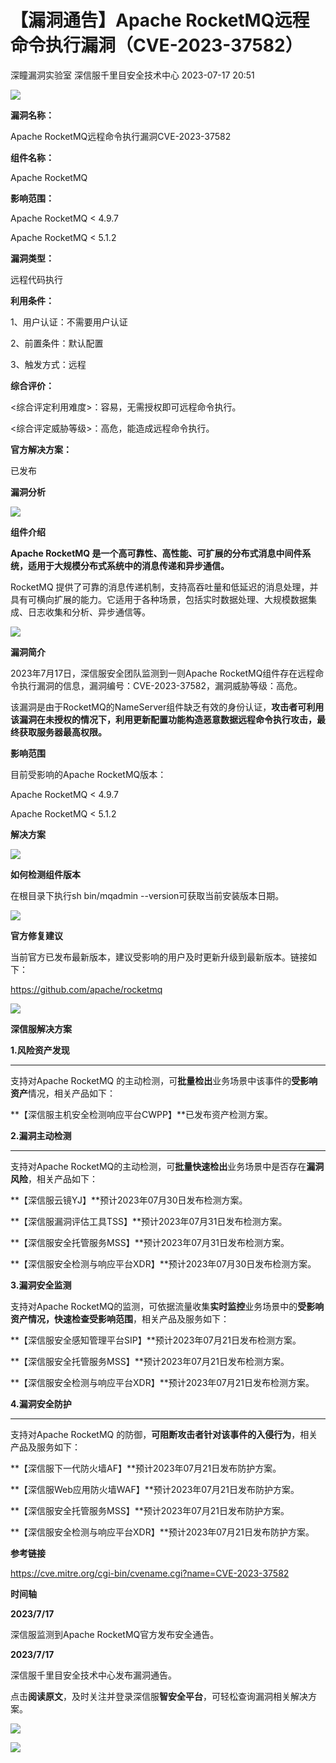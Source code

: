 #  【漏洞通告】Apache RocketMQ远程命令执行漏洞（CVE-2023-37582）   
深瞳漏洞实验室  深信服千里目安全技术中心   2023-07-17 20:51  
  
![](https://mmbiz.qpic.cn/mmbiz_gif/w8NHw6tcQ5x36xaDtRvFaUfx4y4vUoNQiaGxM0riaAkn0xSOr30SVepHM5sG6BTAN2Dbw41QbajOdW43JvgZhQCA/640?wx_fmt=gif "")  
  
**漏洞名称：**  
  
Apache RocketMQ远程命令执行漏洞CVE-2023-37582  
  
**组件名称：**  
  
Apache RocketMQ  
  
**影响范围：**  
  
Apache RocketMQ < 4.9.7  
  
Apache RocketMQ < 5.1.2  
  
**漏洞类型：**  
  
远程代码执行  
  
**利用条件：**  
  
1、用户认证：不需要用户认证  
  
2、前置条件：默认配置  
  
3、触发方式：远程  
  
**综合评价：**  
  
<综合评定利用难度>：容易，无需授权即可远程命令执行。  
  
<综合评定威胁等级>：高危，能造成远程命令执行。  
  
**官方解决方案：**  
  
已发布  
  
  
  
  
**漏洞分析**  
  
![](https://mmbiz.qpic.cn/mmbiz_gif/w8NHw6tcQ5x36xaDtRvFaUfx4y4vUoNQsZnJTo4YxBon9icQRicL1UT1cENyb0iavdzUAeJhDroBrTkAevrEG5ialw/640?wx_fmt=gif "")  
  
**组件介绍**  
  
**Apache RocketMQ 是一个高可靠性、高性能、可扩展的分布式消息中间件系统，适用于大规模分布式系统中的消息传递和异步通信。**  
  
  
RocketMQ 提供了可靠的消息传递机制，支持高吞吐量和低延迟的消息处理，并具有可横向扩展的能力。它适用于各种场景，包括实时数据处理、大规模数据集成、日志收集和分析、异步通信等。  
  
![](https://mmbiz.qpic.cn/mmbiz_gif/w8NHw6tcQ5x36xaDtRvFaUfx4y4vUoNQsZnJTo4YxBon9icQRicL1UT1cENyb0iavdzUAeJhDroBrTkAevrEG5ialw/640?wx_fmt=gif "")  
  
**漏洞简介**  
  
2023年7月17日，深信服安全团队监测到一则Apache RocketMQ组件存在远程命令执行漏洞的信息，漏洞编号：CVE-2023-37582，漏洞威胁等级：高危。  
  
  
该漏洞是由于RocketMQ的NameServer组件缺乏有效的身份认证，**攻击者可利用该漏洞在未授权的情况下，利用更新配置功能构造恶意数据远程命令执行攻击，最终获取服务器最高权限。**  
  
  
**影响范围**  
  
目前受影响的Apache RocketMQ版本：  
  
Apache RocketMQ < 4.9.7  
  
Apache RocketMQ < 5.1.2  
  
  
**解决方案**  
  
![](https://mmbiz.qpic.cn/mmbiz_gif/w8NHw6tcQ5x36xaDtRvFaUfx4y4vUoNQsZnJTo4YxBon9icQRicL1UT1cENyb0iavdzUAeJhDroBrTkAevrEG5ialw/640?wx_fmt=gif "")  
  
**如何检测组件版本**  
  
  
在根目录下执行sh bin/mqadmin --version可获取当前安装版本日期。  
  
![](https://mmbiz.qpic.cn/mmbiz_gif/w8NHw6tcQ5x36xaDtRvFaUfx4y4vUoNQsZnJTo4YxBon9icQRicL1UT1cENyb0iavdzUAeJhDroBrTkAevrEG5ialw/640?wx_fmt=gif "")  
  
**官方修复建议**  
  
  
当前官方已发布最新版本，建议受影响的用户及时更新升级到最新版本。链接如下：  
  
https://github.com/apache/rocketmq  
  
![](https://mmbiz.qpic.cn/mmbiz_gif/w8NHw6tcQ5x36xaDtRvFaUfx4y4vUoNQsZnJTo4YxBon9icQRicL1UT1cENyb0iavdzUAeJhDroBrTkAevrEG5ialw/640?wx_fmt=gif "")  
  
**深信服解决方案**  
  
  
**1.风险资产发现**  
  
****  
支持对Apache RocketMQ 的主动检测，可**批量检出**业务场景中该事件的**受影响资产**情况，相关产品如下：  
  
**【深信服主机安全检测响应平台CWPP】**已发布资产检测方案。  
  
  
**2.漏洞主动检测**  
  
****  
支持对Apache RocketMQ的主动检测，可**批量快速检出**业务场景中是否存在**漏洞风险**，相关产品如下：  
  
**【深信服云镜YJ】**预计2023年07月30日发布检测方案。  
  
**【深信服漏洞评估工具TSS】**预计2023年07月31日发布检测方案。  
  
**【深信服安全托管服务MSS】**预计2023年07月31日发布检测方案。  
  
**【深信服安全检测与响应平台XDR】**预计2023年07月30日发布检测方案。  
  
  
**3.漏洞安全监测**  
  
  
支持对Apache RocketMQ的监测，可依据流量收集**实时监控**业务场景中的**受影响资产情况，快速检查受影响范围**，相关产品及服务如下：  
  
**【深信服安全感知管理平台SIP】**预计2023年07月21日发布检测方案。  
  
**【深信服安全托管服务MSS】**预计2023年07月21日发布检测方案。  
  
**【深信服安全检测与响应平台XDR】**预计2023年07月21日发布检测方案。  
  
  
**4.漏洞安全防护**  
  
****  
支持对Apache RocketMQ 的防御，**可阻断攻击者针对该事件的入侵行为**，相关产品及服务如下：  
  
**【深信服下一代防火墙AF】**预计2023年07月21日发布防护方案。  
  
**【深信服Web应用防火墙WAF】**预计2023年07月21日发布防护方案。  
  
**【深信服安全托管服务MSS】**预计2023年07月21日发布防护方案。  
  
**【深信服安全检测与响应平台XDR】**预计2023年07月21日发布防护方案。  
  
  
**参考链接**  
  
  
https://cve.mitre.org/cgi-bin/cvename.cgi?name=CVE-2023-37582  
  
  
**时间轴**  
  
  
  
**2023/7/17**  
  
深信服监测到Apache RocketMQ官方发布安全通告。  
  
  
**2023/7/17**  
  
深信服千里目安全技术中心发布漏洞通告。  
  
  
点击**阅读原文**，及时关注并登录深信服**智安全平台**，可轻松查询漏洞相关解决方案。  
  
![](https://mmbiz.qpic.cn/mmbiz_png/w8NHw6tcQ5x36xaDtRvFaUfx4y4vUoNQ2XAiaY3vaoLWenVRx00XFklfAwib1GKd2picOE4G7kadiczQxwAbnEhCsA/640?wx_fmt=png "")  
  
![](https://mmbiz.qpic.cn/mmbiz_jpg/w8NHw6tcQ5x36xaDtRvFaUfx4y4vUoNQYrg2dneFhjN6pzbFyhlOshEj1wEMuD5Nsu0RMlicIMKQorWvC4icNwOg/640?wx_fmt=jpeg "")  
  
  
